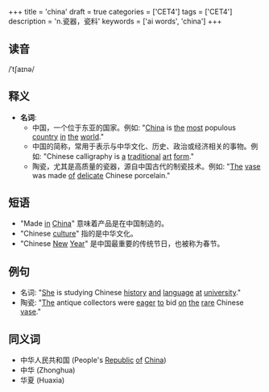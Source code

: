 +++
title = 'china'
draft = true
categories = ['CET4']
tags = ['CET4']
description = 'n.瓷器，瓷料'
keywords = ['ai words', 'china']
+++

## 读音
/ˈtʃaɪnə/

## 释义
- **名词**:
   - 中国，一个位于东亚的国家。例如: "[China](/post/china/) is [the](/post/the/) [most](/post/most/) populous [country](/post/country/) [in](/post/in/) [the](/post/the/) [world](/post/world/)."
   - 中国的简称，常用于表示与中华文化、历史、政治或经济相关的事物。例如: "Chinese calligraphy is [a](/post/a/) [traditional](/post/traditional/) [art](/post/art/) [form](/post/form/)."
   - 陶瓷，尤其是高质量的瓷器，源自中国古代的制瓷技术。例如: "[The](/post/the/) [vase](/post/vase/) was made [of](/post/of/) [delicate](/post/delicate/) Chinese porcelain."

## 短语
- "Made [in](/post/in/) [China](/post/china/)" 意味着产品是在中国制造的。
- "Chinese [culture](/post/culture/)" 指的是中华文化。
- "Chinese [New](/post/new/) [Year](/post/year/)" 是中国最重要的传统节日，也被称为春节。

## 例句
- 名词: "[She](/post/she/) is studying Chinese [history](/post/history/) [and](/post/and/) [language](/post/language/) [at](/post/at/) [university](/post/university/)."
- 陶瓷: "[The](/post/the/) antique collectors were [eager](/post/eager/) [to](/post/to/) bid [on](/post/on/) [the](/post/the/) [rare](/post/rare/) Chinese [vase](/post/vase/)."

## 同义词
- 中华人民共和国 (People's [Republic](/post/republic/) [of](/post/of/) [China](/post/china/))
- 中华 (Zhonghua)
- 华夏 (Huaxia)
